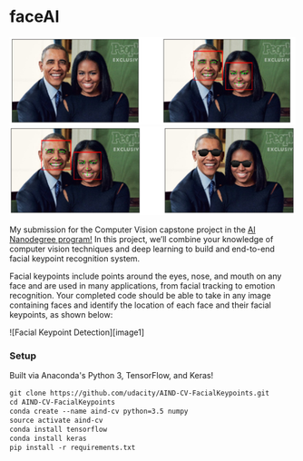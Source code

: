 # faceAI

![image1](obamas_with_keypoints.png)
![image2](obamas_with_shades.png)

My submission for the Computer Vision capstone project in the [AI Nanodegree program!](https://www.udacity.com/ai) In this project, we’ll combine your knowledge of computer vision techniques and deep learning to build and end-to-end facial keypoint recognition system. 

Facial keypoints include points around the eyes, nose, and mouth on any face and are used in many applications, from facial tracking to emotion recognition. Your completed code should be able to take in any image containing faces and identify the location of each face and their facial keypoints, as shown below:

![Facial Keypoint Detection][image1]


### Setup

Built via Anaconda's Python 3, TensorFlow, and Keras!

```
git clone https://github.com/udacity/AIND-CV-FacialKeypoints.git
cd AIND-CV-FacialKeypoints
conda create --name aind-cv python=3.5 numpy
source activate aind-cv
conda install tensorflow
conda install keras
pip install -r requirements.txt
```

